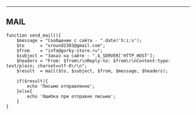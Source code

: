 ------------------
MAIL
------------------
	function send_mail(){
		$message = "Сообщение с сайта - ".date('h:i:s');
		$to      = "xround2303@gmail.com";
		$from    = "info@gorky-store.ru";
		$subject = "Заказ на сайте - ".$_SERVER['HTTP_HOST'];
		$headers = "From: $from\r\nReply-to: $from\r\nContent-type: text/plain; charset=utf-8\r\n";
		$result  = mail($to, $subject, $from, $message, $headers);

		if($result){
			echo 'Письмо отправленно';
		}else{
			echo 'Ошибка при отправке письма';
		}
	}

    	
